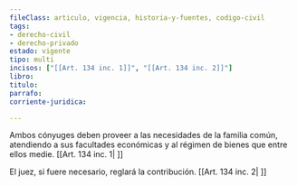 ```yaml
---
fileClass: articulo, vigencia, historia-y-fuentes, codigo-civil
tags:
- derecho-civil
- derecho-privado
estado: vigente
tipo: multi
incisos: ["[[Art. 134 inc. 1]]", "[[Art. 134 inc. 2]]"]
libro:
titulo:
parrafo:
corriente-juridica:

---
```

Ambos cónyuges deben proveer a las necesidades de la familia común, atendiendo a sus facultades económicas y al régimen de bienes que entre ellos medie. [[Art. 134 inc. 1| ]]

El juez, si fuere necesario, reglará la contribución. [[Art. 134 inc. 2| ]]